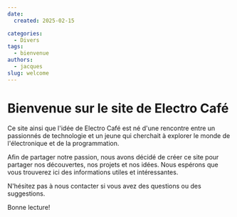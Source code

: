 ```yaml
---
date:
  created: 2025-02-15

categories:
  - Divers
tags:
  - bienvenue
authors:
  - jacques
slug: welcome
---
```


# Bienvenue sur le site de Electro Café

Ce site ainsi que l'idée de Electro Café est né d'une rencontre entre un
passionnés de technologie et un jeune qui cherchait à explorer le monde
de l'électronique et de la programmation.

<!-- more -->

Afin de partager notre passion, nous avons décidé de créer ce site pour
partager nos découvertes, nos projets et nos idées. Nous espérons que
vous trouverez ici des informations utiles et intéressantes.

N'hésitez pas à nous contacter si vous avez des questions ou des suggestions.

Bonne lecture!